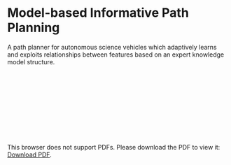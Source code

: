 # Model-based Informative Path Planning

A path planner for autonomous science vehicles which adaptively learns and exploits relationships between features based on an expert knowledge model structure.

<object data="https://github.com/gmargo11/MIPP/raw/master/paper.pdf" type="application/pdf" width="700px" height="700px">
    <embed src="https://github.com/gmargo11/MIPP/raw/master/paper.pdf">
        <p>This browser does not support PDFs. Please download the PDF to view it: <a href="https://github.com/gmargo11/MIPP/raw/master/paper.pdf">Download PDF</a>.</p>
    </embed>
</object>
